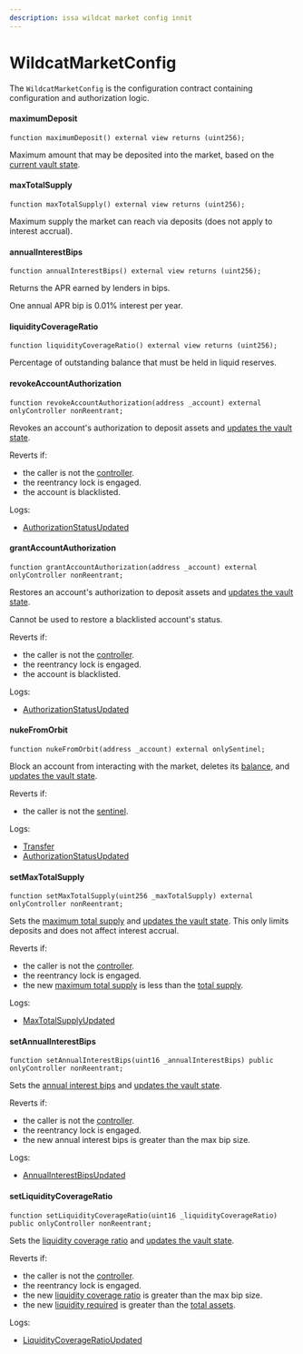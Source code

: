 ```yaml
---
description: issa wildcat market config innit
---
```


# WildcatMarketConfig

The `WildcatMarketConfig` is the configuration contract containing configuration and authorization logic.

#### maximumDeposit

```solidity
function maximumDeposit() external view returns (uint256);
```

Maximum amount that may be deposited into the market, based on the [current vault state](wildcatmarketbase.md#currentstate).

#### maxTotalSupply

```solidity
function maxTotalSupply() external view returns (uint256);
```

Maximum supply the market can reach via deposits (does not apply to interest accrual).

#### annualInterestBips

```solidity
function annualInterestBips() external view returns (uint256);
```

Returns the APR earned by lenders in bips.

One annual APR bip is 0.01% interest per year.

#### liquidityCoverageRatio

```solidity
function liquidityCoverageRatio() external view returns (uint256);
```

Percentage of outstanding balance that must be held in liquid reserves.

#### revokeAccountAuthorization

```solidity
function revokeAccountAuthorization(address _account) external onlyController nonReentrant;
```

Revokes an account's authorization to deposit assets and [updates the vault state](wildcatmarket.md#updatestate).

Reverts if:

* the caller is not the [controller](wildcatmarketbase.md#controller).
* the reentrancy lock is engaged.
* the account is blacklisted.

Logs:

* [AuthorizationStatusUpdated](events.md#authorizationstatusupdated)

#### grantAccountAuthorization

```solidity
function grantAccountAuthorization(address _account) external onlyController nonReentrant;
```

Restores an account's authorization to deposit assets and [updates the vault state](wildcatmarket.md#updatestate).

Cannot be used to restore a blacklisted account's status.

Reverts if:

* the caller is not the [controller](wildcatmarketbase.md#controller).
* the reentrancy lock is engaged.
* the account is blacklisted.

Logs:

* [AuthorizationStatusUpdated](events.md#authorizationstatusupdated)

#### nukeFromOrbit

```solidity
function nukeFromOrbit(address _account) external onlySentinel;
```

Block an account from interacting with the market, deletes its [balance](wildcatmarkettoken.md#balanceof), and [updates the vault state](wildcatmarket.md#updatestate).

Reverts if:

* the caller is not the [sentinel](wildcatmarketbase.md#sentinel).

Logs:

* [Transfer](events.md#transfer)
* [AuthorizationStatusUpdated](events.md#authorizationstatusupdated)

#### setMaxTotalSupply

```solidity
function setMaxTotalSupply(uint256 _maxTotalSupply) external onlyController nonReentrant;
```

Sets the [maximum total supply](wildcatmarketconfig.md#maxtotalsupply) and [updates the vault state](wildcatmarket.md#updatestate). This only limits deposits and does not affect interest accrual.

Reverts if:

* the caller is not the [controller](wildcatmarketbase.md#controller).
* the reentrancy lock is engaged.
* the new [maximum total supply](wildcatmarketconfig.md#maxtotalsupply) is less than the [total supply](wildcatmarkettoken.md#totalsupply).

Logs:

* [MaxTotalSupplyUpdated](events.md#maxtotalsupplyupdated)

#### setAnnualInterestBips

```solidity
function setAnnualInterestBips(uint16 _annualInterestBips) public onlyController nonReentrant;
```

Sets the [annual interest bips](wildcatmarketconfig.md#annualinterestbips) and [updates the vault state](wildcatmarket.md#updatestate).

Reverts if:

* the caller is not the [controller](wildcatmarketbase.md#controller).
* the reentrancy lock is engaged.
* the new annual interest bips is greater than the max bip size.

Logs:

* [AnnualInterestBipsUpdated](events.md#annualinterestbipsupdated)

#### setLiquidityCoverageRatio

```solidity
function setLiquidityCoverageRatio(uint16 _liquidityCoverageRatio) public onlyController nonReentrant;
```

Sets the [liquidity coverage ratio](wildcatmarketconfig.md#liquiditycoverageratio) and [updates the vault state](wildcatmarket.md#updatestate).

Reverts if:

* the caller is not the [controller](wildcatmarketbase.md#controller).
* the reentrancy lock is engaged.
* the new [liquidity coverage ratio](wildcatmarketconfig.md#liquiditycoverageratio) is greater than the max bip size.
* the new [liquidity required](wildcatmarketbase.md#coverageliquidity) is greater than the [total assets](wildcatmarketbase.md#totalassets).

Logs:

* [LiquidityCoverageRatioUpdated](events.md#liquiditycoverageratioupdated)
